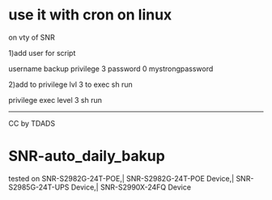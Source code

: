 # use it with cron on linux

on vty of SNR

1)add user for script 

username backup privilege 3 password 0 mystrongpassword

2)add to privilege lvl 3 to exec sh run

privilege exec level 3 sh run

------------------------------------------------------------------------------------------------------------------
CC by TDADS
# SNR-auto_daily_bakup
tested on SNR-S2982G-24T-POE,| SNR-S2982G-24T-POE Device,| SNR-S2985G-24T-UPS Device,| SNR-S2990X-24FQ Device
